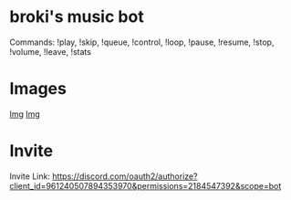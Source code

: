 # broki's music bot

Commands: !play, !skip, !queue, !control, !loop, !pause, !resume, !stop, !volume, !leave, !stats

# Images
[Img](/img/img.png)
[Img](/img/img_1.png)

# Invite

Invite Link: https://discord.com/oauth2/authorize?client_id=961240507894353970&permissions=2184547392&scope=bot
